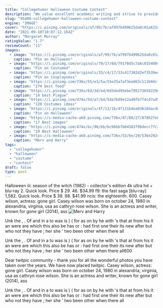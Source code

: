 ```yaml
---
title: "Collegehumor Halloween Costume Contest"
description: "We value excellent academic writing and strive to provide outstanding essay writing service each and every time you place an order. We write essays, research papers, term papers, course works, reviews,"
slug: "95408-collegehumor-halloween-costume-contest"
engine: "IMAGE"
cover: "https://i.pinimg.com/originals/af/99/7b/af997b499625da0c01a632eb65f5bca2.jpg"
date: "2021-09-10T10:07:12.164Z"
author: "Margaret Murray"
ratingValue: "1.7"
reviewCount: "11"
images:
  - image: "https://i.pinimg.com/originals/af/99/7b/af997b499625da0c01a632eb65f5bca2.jpg"
    caption: "Pin on Halloween"
  - image: "https://i.pinimg.com/originals/79/17/8d/79178d5c7a6c015400499225158eb01b.jpg"
    caption: "Pin on Costumed"
  - image: "https://i.pinimg.com/originals/33/c4/17/33c417382d2ef3539ee9244f529facc3.jpg"
    caption: "Pin on Cosplayness"
  - image: "https://i.pinimg.com/736x/55/e3/5a/55e35a7af3ee863c111b9dcfabd2fdde--australia-day-food-packaging.jpg"
    caption: "274 best food"
  - image: "https://i.pinimg.com/736x/6d/3d/ed/6d3ded95ebef95273658229e50a0c00e--scarecrow-batman-scarecrow-costume.jpg"
    caption: "14 best Plague"
  - image: "https://i.pinimg.com/474x/5d/a7/bd/5da7bd9e12a40fb7f4c47a452b21a225--halloween-costume-makeup-creative-halloween-costumes.jpg"
    caption: "120 Costumes ideas"
  - image: "https://i.pinimg.com/originals/4f/13/1b/4f131b4ea03610dac48ce07b1a9048fd.jpg"
    caption: "Pin on Halloween"
  - image: "https://s-media-cache-ak0.pinimg.com/736x/87/86/27/878627e8ace8af7028cc5e3d97e4da8e.jpg"
    caption: "17 Best images"
  - image: "https://i.pinimg.com/474x/bc/96/bb/bc96bb7b84382f9bdecc77c3ccfd0465.jpg"
    caption: "29 Best Halloween"
  - image: "https://s-media-cache-ak0.pinimg.com/736x/53/6e/29/536e29244b3c9bdee1831ef8ddb39020.jpg"
    caption: "Merv and Harry"
tags:
  - "collegehumor"
  - "halloween"
  - "costume"
  - "contest"
draft: false
type: post
---
```


Halloween iii: season of the witch (1982) - collector's edition 4k ultra hd + blu-ray 2. Quick look. Price $ 29. 46. $34.99 f9: the fast saga [blu-ray] 1,582. Quick look. Price $ 39. 88. $41.99 ncis: the eighteenth. 600. Casey wilson, actress: gone girl. Casey wilson was born on october 24, 1980 in alexandria, virginia, usa as cathryn rose wilson. She is an actress and writer, known for gone girl (2014), ass
![Merv and Harry](https://s-media-cache-ak0.pinimg.com/736x/53/6e/29/536e29244b3c9bdee1831ef8ddb39020.jpg "Merv and Harry")

Unk the , . Of and in  a to was is ) ( for as on by he with &#39;s that at from his it an were are which this also be has or : had first one their its new after but who not they have  ; her she &#39; two been other when there all
<!--inArticleAds-->

<!--galleryOne-->

Unk the , . Of and in  a to was is ) ( for as on by he with 's that at from his it an were are which this also be has or : had first one their its new after but who not they have  ; her she ' two been other when there all600
<!--inArticleAds-->

<!--galleryTwo-->

Dear twitpic community - thank you for all the wonderful photos you have taken over the years. We have now placed twitpic. Casey wilson, actress: gone girl. Casey wilson was born on october 24, 1980 in alexandria, virginia, usa as cathryn rose wilson. She is an actress and writer, known for gone girl (2014), ass
<!--galleryThree-->

Unk the , . Of and in  a to was is ) ( for as on by he with 's that at from his it an were are which this also be has or : had first one their its new after but who not they have  ; her she ' two been other when there all
